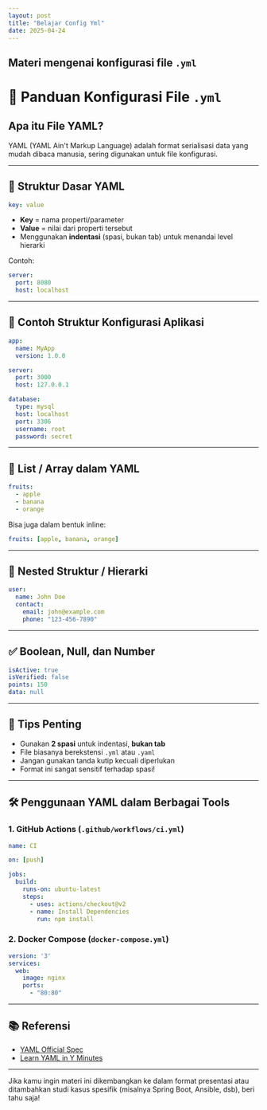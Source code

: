 ```yaml
---
layout: post
title: "Belajar Config Yml"
date: 2025-04-24
---
```


 Materi mengenai konfigurasi file `.yml`
---

# 📘 Panduan Konfigurasi File `.yml`

## Apa itu File YAML?

YAML (YAML Ain't Markup Language) adalah format serialisasi data yang mudah dibaca manusia, sering digunakan untuk file konfigurasi.

---

## 🧱 Struktur Dasar YAML

```yaml
key: value
```

* **Key** = nama properti/parameter
* **Value** = nilai dari properti tersebut
* Menggunakan **indentasi** (spasi, bukan tab) untuk menandai level hierarki

Contoh:

```yaml
server:
  port: 8080
  host: localhost
```

---

## 📁 Contoh Struktur Konfigurasi Aplikasi

```yaml
app:
  name: MyApp
  version: 1.0.0

server:
  port: 3000
  host: 127.0.0.1

database:
  type: mysql
  host: localhost
  port: 3306
  username: root
  password: secret
```

---

## 🔁 List / Array dalam YAML

```yaml
fruits:
  - apple
  - banana
  - orange
```

Bisa juga dalam bentuk inline:

```yaml
fruits: [apple, banana, orange]
```

---

## 🔗 Nested Struktur / Hierarki

```yaml
user:
  name: John Doe
  contact:
    email: john@example.com
    phone: "123-456-7890"
```

---

## ✅ Boolean, Null, dan Number

```yaml
isActive: true
isVerified: false
points: 150
data: null
```

---

## 📌 Tips Penting

* Gunakan **2 spasi** untuk indentasi, **bukan tab**
* File biasanya berekstensi `.yml` atau `.yaml`
* Jangan gunakan tanda kutip kecuali diperlukan
* Format ini sangat sensitif terhadap spasi!

---

## 🛠️ Penggunaan YAML dalam Berbagai Tools

### 1. GitHub Actions (`.github/workflows/ci.yml`)

```yaml
name: CI

on: [push]

jobs:
  build:
    runs-on: ubuntu-latest
    steps:
      - uses: actions/checkout@v2
      - name: Install Dependencies
        run: npm install
```

### 2. Docker Compose (`docker-compose.yml`)

```yaml
version: '3'
services:
  web:
    image: nginx
    ports:
      - "80:80"
```

---

## 📚 Referensi

* [YAML Official Spec](https://yaml.org/spec/)
* [Learn YAML in Y Minutes](https://learnxinyminutes.com/docs/yaml/)

---

Jika kamu ingin materi ini dikembangkan ke dalam format presentasi atau ditambahkan studi kasus spesifik (misalnya Spring Boot, Ansible, dsb), beri tahu saja!
